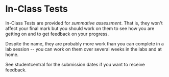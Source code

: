 # In-Class Tests

In-Class Tests are provided for *summative assessment*. That is, they
won't affect your final mark but you should work on them to see how
you are getting on and to get feedback on your progress.

Despite the name, they are probably more work than you can complete in
a lab session -- you can work on them over several weeks in the labs
and at home.

See studentcentral for the submission dates if you want to receive feedback. 
